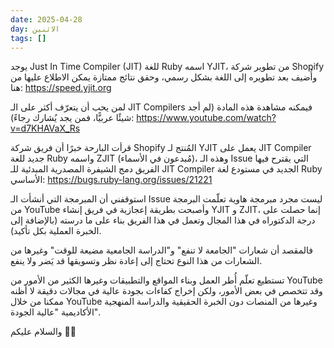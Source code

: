 ```yaml
---
date: 2025-04-28
day: الاثنين
tags: []
---
```


يوجد Just In Time Compiler (JIT) للغة Ruby اسمه YJIT، من تطوير شركة Shopify وأُضيف بعد تطويره إلى اللغة بشكل رسمي، وحقق نتائج ممتازة يمكن الاطلاع عليها من هنا:
https://speed.yjit.org

لمن يحب أن يتعرّف أكثر على الـ JIT Compilers فيمكنه مشاهدة هذه المادة (لم أجد شيئًا عربيًّا، فمن يجد يُشارك رجاءً):
https://www.youtube.com/watch?v=d7KHAVaX_Rs

قرأت البارحة خبرًا أن فريق شركة Shopify المُنتج لـ YJIT يعمل على JIT Compiler جديد للغة Ruby واسمه ZJIT (مُبدعون في الأسماء)، وهذه الـ Issue التي يقترح فيها الفريق دمج الشيفرة المصدرية المبدئية للـ JIT Compiler الجديد في مستودع لغة Ruby الأساسي:
https://bugs.ruby-lang.org/issues/21221

استوقفني أن المبرمجة التي أنشأت الـ Issue ليست مجرد مبرمجة هاوية تعلّمت البرمجة من YouTube وأصبحت بطريقة إعجازية في فريق إنشاء YJIT و ZJIT، إنما حصلت على درجة الدكتوراه في هذا المجال وتعمل في هذا الفريق بناء على ما درسته (بالإضافة إلى الخبرة العملية بكل تأكيد).

فالمقصد أن شعارات "الجامعة لا تنفع" و"الدراسة الجامعية مضيعة للوقت" وغيرها من الشعارات من هذا النوع تحتاج إلى إعادة نظر وتسويقها قد يَضر ولا ينفع.

تستطيع تعلّم أُطر العمل وبناء المواقع والتطبيقات وغيرها الكثير من الأمور من YouTube وقد تتخصص في بعض الأمور، ولكن إخراج كفاءات بجودة عالية في مجالات دقيقة لا أظنه ممكنا من خلال YouTube وغيرها من المنصات دون الخبرة الحقيقية والدراسة المنهجية الأكاديمية "عالية الجودة".

والسلام عليكم 👋🏻

